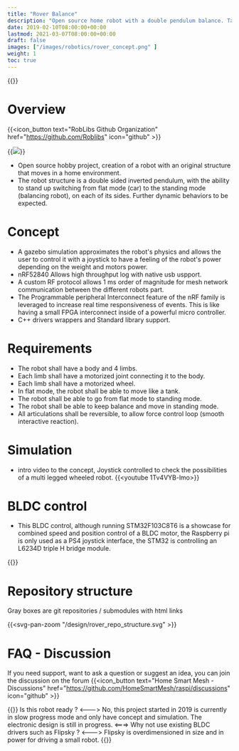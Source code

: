 ```yaml
---
title: "Rover Balance"
description: "Open source home robot with a double pendulum balance. Targetting the ability to stand up switching from flat mode (car) to the standing mode (balancing robot), on each of its sides. Further dynamic behaviors expected."
date: 2019-02-10T08:00:00+00:00
lastmod: 2021-03-07T08:00:00+00:00
draft: false
images: ["/images/robotics/rover_concept.png" ]
weight: 1
toc: true
---
```

{{<load-svg-pan-zoom>}}

# Overview
{{<icon_button text="RobLibs Github Organization" href="https://github.com/Roblibs" icon="github" >}}

{{<image src="/images/robotics/rover_concept.png" >}}

* Open source hobby project, creation of a robot with an original structure that moves in a home environment.
* The robot structure is a double sided inverted pendulum, with the ability to stand up switching from flat mode (car) to the standing mode (balancing robot), on each of its sides. Further dynamic behaviors to be expected. 

# Concept

* A gazebo simulation approximates the robot's physics and allows the user to control it with a joystick to have a feeling of the robot's power depending on the weight and motors power.
* nRF52840 Allows high throughput log with native usb uspport.
* A custom RF protocol allows 1 ms order of magnitude for mesh network communication between the different robots part.
* The Programmable peripheral Interconnect feature of the nRF family is leveraged to increase real time responsiveness of events. This is like having a small FPGA interconnect inside of a powerful micro controller.
* C++ drivers wrappers and Standard library support.

# Requirements
* The robot shall have a body and 4 limbs.
* Each limb shall have a motorized joint connecting it to the body.
* Each limb shall have a motorized wheel.
* In flat mode, the robot shall be able to move like a tank.
* The robot shall be able to go from flat mode to standing mode.
* The robot shall be able to keep balance and move in standing mode.
* All articulations shall be reversible, to allow force control loop (smooth interactive reaction).

# Simulation
* intro video to the concept, Joystick controlled to check the possibilities of a multi legged wheeled robot.
{{<youtube 1Tv4VYB-lmo>}}

# BLDC control
* This BLDC control, although running STM32F103C8T6 is a showcase for combined speed and position control of a BLDC motor, the Raspberry pi is only used as a PS4 joystick interface, the STM32 is controlling an L6234D triple H bridge module.

{{<youtube Z7JaMNv-Two>}}


# Repository structure

Gray boxes are git repositories / submodules with html links



{{<svg-pan-zoom "/design/rover_repo_structure.svg" >}}

# FAQ - Discussion
If you need support, want to ask a question or suggest an idea, you can join the discussion on the forum
{{<icon_button text="Home Smart Mesh - Discussions" href="https://github.com/HomeSmartMesh/raspi/discussions" icon="github" >}}

{{<faq>}}
Is this robot ready ?
<--->
No, this project started in 2019 is currently in slow progress mode and only have concept and simulation. The electronic design is still in progress.
<===>
Why not use existing BLDC drivers such as Flipsky ?
<--->
Flipsky is overdimensioned in size and in power for driving a small robot.
{{</faq>}}
